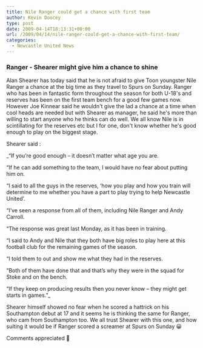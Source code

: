 ```yaml
---
title: Nile Ranger could get a chance with first team
author: Kevin Doocey
type: post
date: 2009-04-14T18:13:31+00:00
url: /2009/04/14/nile-ranger-could-get-a-chance-with-first-team/
categories:
  - Newcastle United News
---
```


### Ranger - Shearer might give him a chance to shine

Alan Shearer has today said that he is not afraid to give Toon youngster Nile Ranger a chance at the big time as they travel to Spurs on Sunday. Ranger who has been in fantastic form throughout the season for both U-18's and reserves has been on the first team bench for a good few games now. However Joe Kinnear said he wouldn't give the lad a chance at a time when cool heads are needed but with Shearer as manager, he said he's more than willing to start anyone who he thinks can do well. We all know Nile is in scintillating for the reserves etc but I for one, don't know whether he's good enough to play on the biggest stage.

Shearer said :

 _“If you’re good enough – it doesn’t matter what age you are.

“If he can add something to the team, I would have no fear about putting him on.

“I said to all the guys in the reserves, ‘how you play and how you train will determine to me whether you have a part to play trying to help Newcastle United’.

“I’ve seen a response from all of them, including Nile Ranger and Andy Carroll.

“The response was great last Monday, as it has been in training.

“I said to Andy and Nile that they both have big roles to play here at this football club for the remaining games of the season.

“I told them to out and show me what they had in the reserves.

“Both of them have done that and that’s why they were in the squad for Stoke and on the bench.

“If they keep on producing results then you never know – they might get starts in games.”_

Shearer himself showed no fear when he scored a hattrick on his Southampton debut at 17 and it seems he is thinking the same for Ranger, who cam from Southampton too. We all trust Shearer with this one, and how suiting it would be if Ranger scored a screamer at Spurs on Sunday 😀

Comments appreciated 🙂
